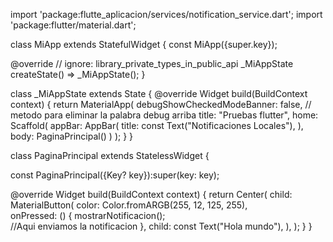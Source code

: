 import 'package:flutte_aplicacion/services/notification_service.dart';
import 'package:flutter/material.dart';

 
class MiApp extends StatefulWidget {
  const MiApp({super.key});
 
  @override
  // ignore: library_private_types_in_public_api
  _MiAppState createState() => _MiAppState();
}

class _MiAppState extends State<MiApp> {
  @override
  Widget build(BuildContext context) {
    return MaterialApp(
      debugShowCheckedModeBanner: false, // metodo para eliminar la palabra debug arriba
      title: "Pruebas flutter",
      home: Scaffold(
        appBar: AppBar(
          title: const Text("Notificaciones Locales"),
        ),
        body: PaginaPrincipal()
      )
    );
  }
}

class PaginaPrincipal extends StatelessWidget {  
  
  const PaginaPrincipal({Key? key}):super(key: key);

  @override
  Widget build(BuildContext context) {
    return Center(
      child: MaterialButton(
      color: Color.fromARGB(255, 12, 125, 255),  
      onPressed: () {
        mostrarNotificacion();  
        //Aqui enviamos la notificacion
      },
      child: const Text("Hola mundo"),
      ),
    );
  }
}
